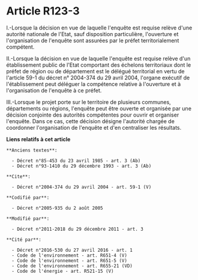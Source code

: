 # Article R123-3

I.-Lorsque la décision en vue de laquelle l'enquête est requise relève d'une autorité nationale de l'Etat, sauf disposition
particulière, l'ouverture et l'organisation de l'enquête sont assurées par le préfet territorialement compétent. 

II.-Lorsque la décision en vue de laquelle l'enquête est requise relève d'un établissement public de l'Etat comportant des
échelons territoriaux dont le préfet de région ou de département est le délégué territorial en vertu de l'article 59-1 du
décret n° 2004-374 du 29 avril 2004, l'organe exécutif de l'établissement peut déléguer la compétence relative à l'ouverture
et à l'organisation de l'enquête à ce préfet. 

III.-Lorsque le projet porte sur le territoire de plusieurs communes, départements ou régions, l'enquête peut être ouverte et
organisée par une décision conjointe des autorités compétentes pour ouvrir et organiser l'enquête. Dans ce cas, cette
décision désigne l'autorité chargée de coordonner l'organisation de l'enquête et d'en centraliser les résultats.

**Liens relatifs à cet article**

	**Anciens textes**:

	  - Décret n°85-453 du 23 avril 1985 - art. 3 (Ab)
	  - Décret n°93-1410 du 29 décembre 1993 - art. 3 (Ab)

	**Cite**:

	  - Décret n°2004-374 du 29 avril 2004 - art. 59-1 (V)

	**Codifié par**:

	  - Décret n°2005-935 du 2 août 2005

	**Modifié par**:

	  - Décret n°2011-2018 du 29 décembre 2011 - art. 3

	**Cité par**:

	  - Décret n°2016-530 du 27 avril 2016 - art. 1
	  - Code de l'environnement - art. R651-4 (V)
	  - Code de l'environnement - art. R651-5 (V)
	  - Code de l'environnement - art. R655-21 (VD)
	  - Code de l'énergie - art. R521-15 (V)
